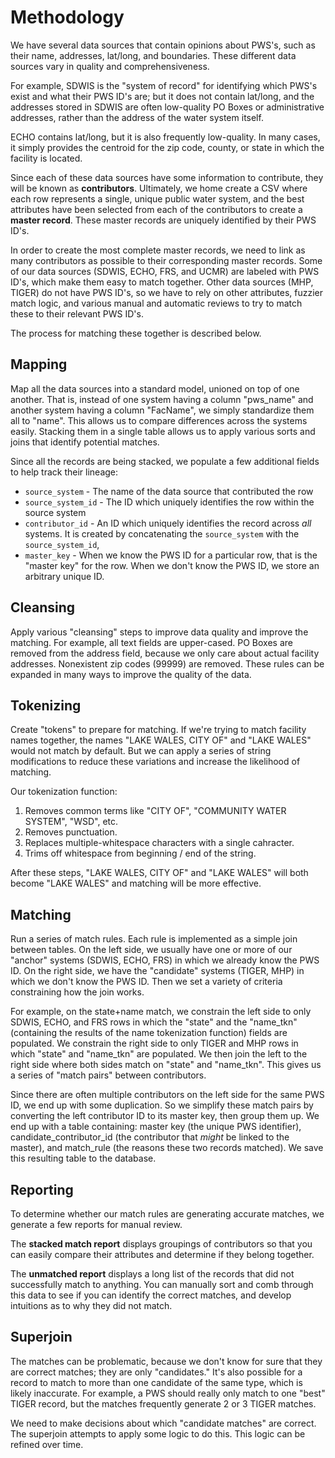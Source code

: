 # Methodology

We have several data sources that contain opinions about PWS's, such as their name, addresses, lat/long, and boundaries. These different data sources vary in quality and comprehensiveness.

For example, SDWIS is the "system of record" for identifying which PWS's exist and what their PWS ID's are; but it does not contain lat/long, and the addresses stored in SDWIS are often low-quality PO Boxes or administrative addresses, rather than the address of the water system itself.

ECHO contains lat/long, but it is also frequently low-quality. In many cases, it simply provides the centroid for the zip code, county, or state in which the facility is located.

Since each of these data sources have some information to contribute, they will be known as **contributors**. Ultimately, we home create a CSV where each row represents a single, unique public water system, and the best attributes have been selected from each of the contributors to create a **master record**. These master records are uniquely identified by their PWS ID's.

In order to create the most complete master records, we need to link as many contributors as possible to their corresponding master records. Some of our data sources (SDWIS, ECHO, FRS, and UCMR) are labeled with PWS ID's, which make them easy to match together. Other data sources (MHP, TIGER) do not have PWS ID's, so we have to rely on other attributes, fuzzier match logic, and various manual and automatic reviews to try to match these to their relevant PWS ID's.

The process for matching these together is described below.

## Mapping
Map all the data sources into a standard model, unioned on top of one another. That is, instead of one system having a column "pws_name" and another system having a column "FacName", we simply standardize them all to "name". This allows us to compare differences across the systems easily. Stacking them in a single table allows us to apply various sorts and joins that identify potential matches.

Since all the records are being stacked, we populate a few additional fields to help track their lineage:
- `source_system` - The name of the data source that contributed the row
- `source_system_id` - The ID which uniquely identifies the row within the source system
- `contributor_id` - An ID which uniquely identifies the record across _all_ systems. It is created by concatenating the `source_system` with the `source_system_id`,
- `master_key` - When we know the PWS ID for a particular row, that is the "master key" for the row. When we don't know the PWS ID, we store an arbitrary unique ID.

## Cleansing
Apply various "cleansing" steps to improve data quality and improve the matching. For example, all text fields are upper-cased. PO Boxes are removed from the address field, because we only care about actual facility addresses. Nonexistent zip codes (99999) are removed. These rules can be expanded in many ways to improve the quality of the data.

## Tokenizing
Create "tokens" to prepare for matching. If we're trying to match facility names together, the names "LAKE WALES, CITY OF" and "LAKE WALES" would not match by default. But we can apply a series of string modifications to reduce these variations and increase the likelihood of matching.

Our tokenization function:
1. Removes common terms like "CITY OF", "COMMUNITY WATER SYSTEM", "WSD", etc.
2. Removes punctuation.
3. Replaces multiple-whitespace characters with a single cahracter.
4. Trims off whitespace from beginning / end of the string.

After these steps, "LAKE WALES, CITY OF" and "LAKE WALES" will both become "LAKE WALES" and matching will be more effective.

## Matching
Run a series of match rules. Each rule is implemented as a simple join between tables. On the left side, we usually have one or more of our "anchor" systems (SDWIS, ECHO, FRS) in which we already know the PWS ID. On the right side, we have the "candidate" systems (TIGER, MHP) in which we don't know the PWS ID. Then we set a variety of criteria constraining how the join works.

For example, on the state+name match, we constrain the left side to only SDWIS, ECHO, and FRS rows in which the "state" and the "name_tkn" (containing the results of the name tokenization function) fields are populated. We constrain the right side to only TIGER and MHP rows in which "state" and "name_tkn" are populated. We then join the left to the right side where both sides match on "state" and "name_tkn". This gives us a series of "match pairs" between contributors.

Since there are often multiple contributors on the left side for the same PWS ID, we end up with some duplication. So we simplify these match pairs by converting the left contributor ID to its master key, then group them up. We end up with a table containing: master key (the unique PWS identifier), candidate_contributor_id (the contributor that *might* be linked to the master), and match_rule (the reasons these two records matched). We save this resulting table to the database.

## Reporting
To determine whether our match rules are generating accurate matches, we generate a few reports for manual review.

The **stacked match report** displays groupings of contributors so that you can easily compare their attributes and determine if they belong together.

The **unmatched report** displays a long list of the records that did not successfully match to anything. You can manually sort and comb through this data to see if you can identify the correct matches, and develop intuitions as to why they did not match.


## Superjoin
The matches can be problematic, because we don't know for sure that they are correct matches; they are only "candidates." It's also possible for a record to match to more than one candidate of the same type, which is likely inaccurate. For example, a PWS should really only match to one "best" TIGER record, but the matches frequently generate 2 or 3 TIGER matches.

We need to make decisions about which "candidate matches" are correct. The superjoin attempts to apply some logic to do this. This logic can be refined over time.